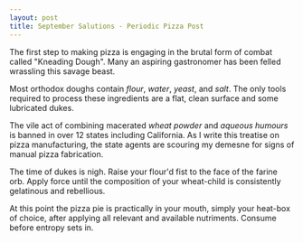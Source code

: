 ```yaml
---
layout: post
title: September Salutions - Periodic Pizza Post
---
```


The first step to making pizza is engaging in the brutal form of combat
called "Kneading Dough". Many an aspiring gastronomer has been felled
wrassling this savage beast.

Most orthodox doughs contain *flour*, *water*, *yeast*, and *salt*. 
The only tools required to process these ingredients are a 
flat, clean surface and some lubricated dukes.

The vile act of combining macerated *wheat powder* and *aqueous humours* is
banned in over 12 states including California. As I write this treatise
on pizza manufacturing, the state agents are scouring my demesne for
signs of manual pizza fabrication.

The time of dukes is nigh. Raise your flour'd fist to the face of the
farine orb. Apply force until the composition of your wheat-child is
consistently gelatinous and rebellious.

At this point the pizza pie is practically in your mouth, simply
your heat-box of choice, after applying all relevant and available
nutriments. Consume before entropy sets in.
